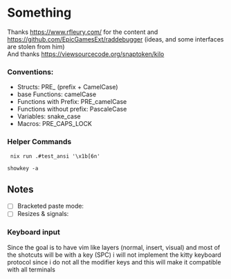 # Something
Thanks https://www.rfleury.com/ for the content and https://github.com/EpicGamesExt/raddebugger (ideas, and some interfaces are stolen from him) \
And thanks https://viewsourcecode.org/snaptoken/kilo

### Conventions:
- Structs: PRE_ (prefix + CamelCase)
- base Functions: camelCase
- Functions with Prefix: PRE_camelCase 
- Functions without prefix: PascaleCase 
- Variables: snake_case 
- Macros: PRE_CAPS_LOCK

### Helper Commands

``` fish
 nix run .#test_ansi '\x1b[6n'
```

``` fish
showkey -a
```

## Notes
- [ ] Bracketed paste mode:
- [ ] Resizes & signals:

### Keyboard input
Since the goal is to have vim like layers (normal, insert, visual) and most
of the shotcuts will be with a  <leader> key (SPC) i will not implement the kitty 
keyboard protocol since i do not all the modifier keys and this will make it compatible with all terminals 

